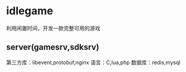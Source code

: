 # idlegame
利用闲置时间，开发一款完整可用的游戏
## server(gamesrv,sdksrv)
第三方库：libevent,protobuf,nginx
语言：C,lua,php
数据库：redis,mysql
